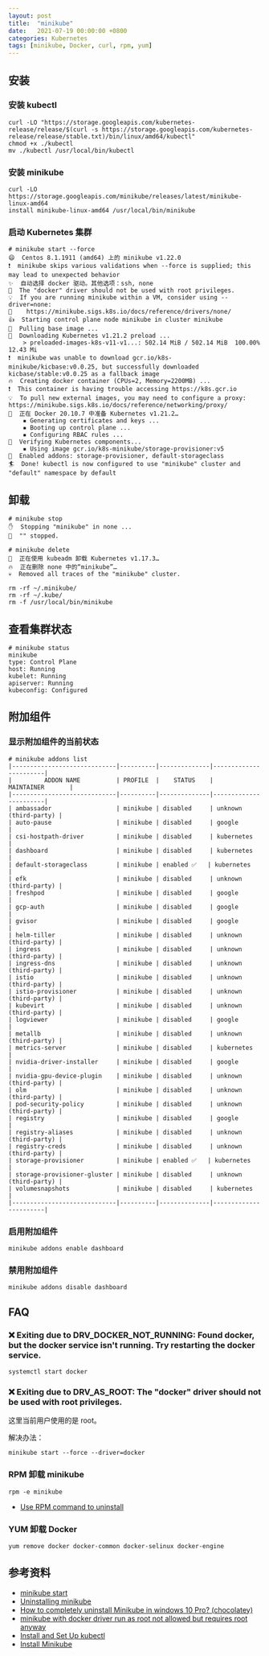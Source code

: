 ```yaml
---
layout: post
title:  "minikube"
date:   2021-07-19 00:00:00 +0800
categories: Kubernetes
tags: [minikube, Docker, curl, rpm, yum]
---
```


## 安装
### 安装 kubectl
```shell
curl -LO "https://storage.googleapis.com/kubernetes-release/release/$(curl -s https://storage.googleapis.com/kubernetes-release/release/stable.txt)/bin/linux/amd64/kubectl"
chmod +x ./kubectl
mv ./kubectl /usr/local/bin/kubectl
```

### 安装 minikube
```shell
curl -LO https://storage.googleapis.com/minikube/releases/latest/minikube-linux-amd64
install minikube-linux-amd64 /usr/local/bin/minikube
```

### 启动 Kubernetes 集群
```shell
# minikube start --force
😄  Centos 8.1.1911 (amd64) 上的 minikube v1.22.0
❗  minikube skips various validations when --force is supplied; this may lead to unexpected behavior
✨  自动选择 docker 驱动。其他选项：ssh, none
🛑  The "docker" driver should not be used with root privileges.
💡  If you are running minikube within a VM, consider using --driver=none:
📘    https://minikube.sigs.k8s.io/docs/reference/drivers/none/
👍  Starting control plane node minikube in cluster minikube
🚜  Pulling base image ...
💾  Downloading Kubernetes v1.21.2 preload ...
    > preloaded-images-k8s-v11-v1...: 502.14 MiB / 502.14 MiB  100.00% 12.43 Mi
❗  minikube was unable to download gcr.io/k8s-minikube/kicbase:v0.0.25, but successfully downloaded kicbase/stable:v0.0.25 as a fallback image
🔥  Creating docker container (CPUs=2, Memory=2200MB) ...
❗  This container is having trouble accessing https://k8s.gcr.io
💡  To pull new external images, you may need to configure a proxy: https://minikube.sigs.k8s.io/docs/reference/networking/proxy/
🐳  正在 Docker 20.10.7 中准备 Kubernetes v1.21.2…
    ▪ Generating certificates and keys ...
    ▪ Booting up control plane ...
    ▪ Configuring RBAC rules ...
🔎  Verifying Kubernetes components...
    ▪ Using image gcr.io/k8s-minikube/storage-provisioner:v5
🌟  Enabled addons: storage-provisioner, default-storageclass
🏄  Done! kubectl is now configured to use "minikube" cluster and "default" namespace by default
```

## 卸载
```shell
# minikube stop
✋  Stopping "minikube" in none ...
🛑  "" stopped.
```

```shell
# minikube delete
🔄  正在使用 kubeadm 卸载 Kubernetes v1.17.3…
🔥  正在删除 none 中的“minikube”…
💀  Removed all traces of the "minikube" cluster.
```

```shell
rm -rf ~/.minikube/
rm -rf ~/.kube/
rm -f /usr/local/bin/minikube
```

## 查看集群状态
```shell
# minikube status
minikube
type: Control Plane
host: Running
kubelet: Running
apiserver: Running
kubeconfig: Configured
```

## 附加组件
### 显示附加组件的当前状态
```shell
# minikube addons list
|-----------------------------|----------|--------------|-----------------------|
|         ADDON NAME          | PROFILE  |    STATUS    |      MAINTAINER       |
|-----------------------------|----------|--------------|-----------------------|
| ambassador                  | minikube | disabled     | unknown (third-party) |
| auto-pause                  | minikube | disabled     | google                |
| csi-hostpath-driver         | minikube | disabled     | kubernetes            |
| dashboard                   | minikube | disabled     | kubernetes            |
| default-storageclass        | minikube | enabled ✅   | kubernetes            |
| efk                         | minikube | disabled     | unknown (third-party) |
| freshpod                    | minikube | disabled     | google                |
| gcp-auth                    | minikube | disabled     | google                |
| gvisor                      | minikube | disabled     | google                |
| helm-tiller                 | minikube | disabled     | unknown (third-party) |
| ingress                     | minikube | disabled     | unknown (third-party) |
| ingress-dns                 | minikube | disabled     | unknown (third-party) |
| istio                       | minikube | disabled     | unknown (third-party) |
| istio-provisioner           | minikube | disabled     | unknown (third-party) |
| kubevirt                    | minikube | disabled     | unknown (third-party) |
| logviewer                   | minikube | disabled     | google                |
| metallb                     | minikube | disabled     | unknown (third-party) |
| metrics-server              | minikube | disabled     | kubernetes            |
| nvidia-driver-installer     | minikube | disabled     | google                |
| nvidia-gpu-device-plugin    | minikube | disabled     | unknown (third-party) |
| olm                         | minikube | disabled     | unknown (third-party) |
| pod-security-policy         | minikube | disabled     | unknown (third-party) |
| registry                    | minikube | disabled     | google                |
| registry-aliases            | minikube | disabled     | unknown (third-party) |
| registry-creds              | minikube | disabled     | unknown (third-party) |
| storage-provisioner         | minikube | enabled ✅   | kubernetes            |
| storage-provisioner-gluster | minikube | disabled     | unknown (third-party) |
| volumesnapshots             | minikube | disabled     | kubernetes            |
|-----------------------------|----------|--------------|-----------------------|
```

### 启用附加组件
```shell
minikube addons enable dashboard
```

### 禁用附加组件
```shell
minikube addons disable dashboard
```

## FAQ
### ❌  Exiting due to DRV_DOCKER_NOT_RUNNING: Found docker, but the docker service isn't running. Try restarting the docker service.
```shell
systemctl start docker
```

### ❌  Exiting due to DRV_AS_ROOT: The "docker" driver should not be used with root privileges.
这里当前用户使用的是 root。

解决办法：
```shell
minikube start --force --driver=docker
```

### RPM 卸载 minikube
```shell
rpm -e minikube
```
* [Use RPM command to uninstall](http://www.faqs.org/docs/securing/chap4sec23.html)

### YUM 卸载 Docker
```shell
yum remove docker docker-common docker-selinux docker-engine
```

## 参考资料
* [minikube start](https://minikube.sigs.k8s.io/docs/start/)
* [Uninstalling minikube](https://www.unixtutorial.org/uninstalling-minikube/)
* [How to completely uninstall Minikube in windows 10 Pro? (chocolatey)](https://stackoverflow.com/questions/53263586/how-to-completely-uninstall-minikube-in-windows-10-pro-chocolatey)
* [minikube with docker driver run as root not allowed but requires root anyway](https://github.com/kubernetes/minikube/issues/8257)
* [Install and Set Up kubectl](https://v1-18.docs.kubernetes.io/docs/tasks/tools/install-kubectl/)
* [Install Minikube](https://v1-18.docs.kubernetes.io/docs/tasks/tools/install-minikube/)
